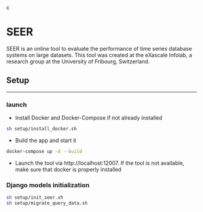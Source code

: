 c
# SEER

SEER is an online tool to evaluate the performance of time series database systems on large datasets.
This tool was created at the eXascale Infolab, a research group at the University of Fribourg, Switzerland. 

## Setup
___

[//]: # (###  Prerequisites)

[//]: # ([//]: # &#40;- Ubuntu 20 &#40;including Ubuntu derivatives, e.g., Xubuntu&#41;; 128 GB RAM&#41;)
[//]: # (- Clone this repository )

[//]: # (- Install Docker and Docker-Compose)

[//]: # (___)


### launch
- Install Docker and Docker-Compose if not already installed
```bash
sh setup/install_docker.sh
```  

- Build the app and start it
```bash
docker-compose up -d --build
```

- Launch the tool via http://localhost:12007. If the tool is not available, make sure that docker is properly installed


###  Django models initialization

```bash
sh setup/init_seer.sh
sh setup/migrate_query_data.sh
```

[//]: # (### Load query data into django models)

[//]: # (Open the django shell)

[//]: # (```bash)

[//]: # (docker exec -it $container_id python3 manage.py shell)

[//]: # (```)

[//]: # (Inside the shell execute the following commands:)

[//]: # (```python)

[//]: # (from djangoProject.models.load_query_data import load_offline_query_data)

[//]: # (load_offline_query_data&#40;&#41;)

[//]: # (```)

[//]: # (Quit the django shell using Ctr-Z.)

<!---



###  Live Systems Configuration

The installation and loading of the systems for the live execution setup can be found [here](systems/README.md).


## SEER Extension

### New Datasets

- To add datasets to the feature compression: [link](compression_data/README.md).

- To add datasets to the time series generation: [link](generation/README.md).

### New System's results
- offline
1. Go to `query_data/offline_queries` folder:
2. Select the dataset folder and add the results of the system in a file system_name.csv
    the file contains the following columns:
    - runtime: the computed runtime of the query
    - variance: the variance of the query
    - query: the query e.g q4
    - n_s : the number of sensors
    - n_st : the number of stations
    - timerange : the time range of the query
3. Go to `views/offline_queries_view.py` update the context of the query class and add the system to systems (line 32).
4. Go to "djangoProject/models/load_query_data.py" and add the system to the systems list (line 10).
5. Load the query data into the django models
   ```bash
   sh setup/sh setup/migrate_query_data.sh
   ```

- online
1. Go to `query_data/online_queries` folder:
2. Select the dataset folder and add the results of the system in a file system_name.csv
    the file contains the following columns:
    - runtime: the computed runtime of the query
    - variance: the variance of the query
    - query: the query e.g q4
    - n_s : the number of sensors
    - n_st : the number of stations
    - timerange : the time range of the query
    - insertion_rate: the ingestion rate 
3. Go to `views/online_queries_view.py` update the context of the query class and add the system to systems (line 38).

## Useful commands

### Open the django shell to run python code in tools environment

```bash
docker ps
```

Replace $container_id with the id of the app container and run 

```bash
docker exec -it $container_id python3 manage.py shell
```
-->

